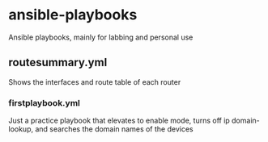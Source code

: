 # ansible-playbooks
Ansible playbooks, mainly for labbing and personal use

## routesummary.yml
Shows the interfaces and route table of each router

### firstplaybook.yml
Just a practice playbook that elevates to enable mode, turns off ip domain-lookup, and searches the domain names of the devices
